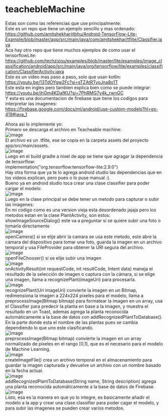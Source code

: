 # teachebleMachine
Estas son como las referencias que use principalmente:<br/>
Este es un repo que tiene un ejemplo sencillo y mas ordenado:<br/>
https://github.com/amitshekhariitbhu/Android-TensorFlow-Lite-Example/blob/master/app/src/main/java/com/amitshekhar/tflite/Classifier.java<br/>
Aca hay otro repo que tiene muchos ejemplos de como usar el tensorflowLite:<br/>
https://github.com/techzizou/examples/blob/master/lite/examples/image_classification/android/app/src/main/java/org/tensorflow/lite/examples/classification/ClassifierActivity.java<br/>
Este es un video mas paso a paso, solo que usan kotlin:<br/>
https://youtu.be/13TdOYgw2Fc?si=sTZAtRTyoJna8o1T<br/>
Este esta en ingles pero tambien explica bien como se puede integrar:<br/>
https://youtu.be/jhGm4KDafKU?si=7PhRMG7y4k_rwnGC<br/>
Y esta es una documentacion de firebase que tiene los codigos para interpretar las imagenes:<br/>
https://firebase.google.com/docs/ml/android/use-custom-models?hl=es-419#java_1<br/>

Ahora asi lo implemente yo:<br/>
Primero se descarga el archivo en Teacheable machine:<br/>
![image](https://github.com/user-attachments/assets/d3a414c3-45f3-483b-95ef-c153e4e4f14d)<br/>
El archivo es un .tflite, ese se copia en la carpeta assets del proyecto app/src/main/assets.<br/>
![image](https://github.com/user-attachments/assets/e923f198-8408-4a4d-9488-71fb9a52b1f9)<br/>
Luego en el build gradle a nivel de app se tiene que agragar la dependencia de tensorflow:<br/>
implementation("org.tensorflow:tensorflow-lite:2.9.0")<br/>
Hay otra forma que ya te lo agrega android studio las dependencias que en los videos explican, pero pues o lo puse manual :(.<br/>
Bueno ya en android studio toca crear una clase classifier para poder cargar el modelo:<br/>
![image](https://github.com/user-attachments/assets/080c785b-a8c7-4861-85b9-99ce23c55b20)<br/>
Luego en la clase principal se debe tener un metodo para capturar o subir las imagenes:<br/>
En mi codigo como es una version vieja esta desordenado jajaja pero los metodos estan en la clase PlantActivity, son estos:<br/>
showImageSourceDialog() este va a preguntar si se quiere subir una foto o tomarla directamente<br/>
![image](https://github.com/user-attachments/assets/85663220-498a-4735-af50-ab29a1eeac2f)<br/>
openCamera() si se elije abrir la camara se usa este metodo, este abre la cámara del dispositivo para tomar una foto, guarda la imagen en un archivo temporal y usa FileProvider para obtener la URI segura del archivo.<br/>
![image](https://github.com/user-attachments/assets/ce6f9e57-e9e6-432e-9607-76bb17542df4)<br/>
openFileChooser() si se elije subir una imagen<br/>
![image](https://github.com/user-attachments/assets/cd48cc03-2204-4db5-b80f-8885486bd5cd)<br/>
onActivityResult(int requestCode, int resultCode, Intent data) maneja el resultado de la selección de imagen o captura con la cámara, si se elige una imagen, llama a recognizePlant(imageUri) para procesarla.<br/>
![image](https://github.com/user-attachments/assets/12a1eb23-ad9a-4a09-94e4-641072f80f82)<br/>
recognizePlant(Uri imageUri) convierte la imagen en un Bitmap, redimensiona la imagen a 224x224 píxeles para el modelo, llama a preprocessImage(Bitmap bitmap) para formatear la imagen en un array, usa el Classifier para predecir la planta en base a la imagen, y muestra el resultado en un Toast, ademas agrega la planta reconocida automáticamente a la base de datos con addRecognizedPlantToDatabase(). En la parte donde esta el nombre de las plantas pues se cambia dependiendo lo que uno este clasificando. <br/>
![image](https://github.com/user-attachments/assets/e2f14aa3-bc1b-4489-8228-14f5860480b2)<br/>
preprocessImage(Bitmap bitmap) convierte la imagen en un array normalizado de píxeles en el rango [0,1], que es el necesario para el modelo de Machine Learning.<br/>
![image](https://github.com/user-attachments/assets/8aedc175-5a0c-4644-bb9b-8d1f451a7125)<br/>
createImageFile() crea un archivo temporal en el almacenamiento para guardar la imagen capturada y devuelve un archivo con un nombre basado en la fecha actual.<br/>
![image](https://github.com/user-attachments/assets/18be2c7c-1f3b-403b-9e5f-41e0d8943f5d)<br/>
addRecognizedPlantToDatabase(String name, String description) agrega una planta reconocida automáticamente a la base de datos de Firebase.<br/>
![image](https://github.com/user-attachments/assets/73c422bd-0532-4ef6-a1fb-902e35f9cf82)<br/>
Listo, esa es la manera en que yo lo integre, es basicamente añadir el modelo a la app y crear una clase classifier para poder cagar el modelo, y para subir las imagenes se pueden crear varios metodos.<br/>
<br/>



